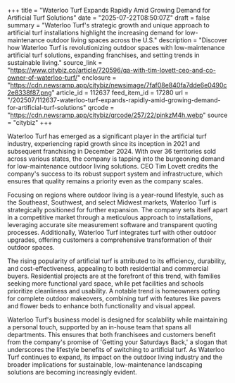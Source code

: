 +++
title = "Waterloo Turf Expands Rapidly Amid Growing Demand for Artificial Turf Solutions"
date = "2025-07-22T08:50:07Z"
draft = false
summary = "Waterloo Turf's strategic growth and unique approach to artificial turf installations highlight the increasing demand for low-maintenance outdoor living spaces across the U.S."
description = "Discover how Waterloo Turf is revolutionizing outdoor spaces with low-maintenance artificial turf solutions, expanding franchises, and setting trends in sustainable living."
source_link = "https://www.citybiz.co/article/720596/qa-with-tim-lovett-ceo-and-co-owner-of-waterloo-turf/"
enclosure = "https://cdn.newsramp.app/citybiz/newsimage/7faf08e840fa7dde6e0490c2e8338f87.png"
article_id = 112637
feed_item_id = 17280
url = "/202507/112637-waterloo-turf-expands-rapidly-amid-growing-demand-for-artificial-turf-solutions"
qrcode = "https://cdn.newsramp.app/citybiz/qrcode/257/22/pinkzM4h.webp"
source = "citybiz"
+++

<p>Waterloo Turf has emerged as a significant player in the artificial turf industry, experiencing rapid growth since its inception in 2021 and subsequent franchising in December 2024. With over 36 territories sold across various states, the company is tapping into the burgeoning demand for low-maintenance outdoor living solutions. CEO Tim Lovett credits the company's success to its robust support system and infrastructure, which ensures that quality remains a priority even as the company scales.</p><p>Focusing on regions where outdoor living is a year-round lifestyle, such as the Southeast, Southwest, and select Midwest markets, Waterloo Turf is strategically positioned for further expansion. The company sets itself apart in a competitive market through a meticulous approach to installations, leveraging accurate site measurement software and transparent quoting processes. Additionally, Waterloo Turf integrates turf with other outdoor upgrades, offering customers a comprehensive transformation of their outdoor spaces.</p><p>The rising popularity of artificial turf is attributed to its efficiency, durability, and cost-effectiveness, appealing to both residential and commercial buyers. Residential projects are at the forefront of this trend, with families seeking more functional yard space, while pet facilities and schools prioritize cleanliness and usability. A notable trend is homeowners opting for complete outdoor makeovers, combining turf with features like pavers and flower beds to enhance both functionality and visual appeal.</p><p>Waterloo Turf's business model is designed for scalability while maintaining a personal touch, supported by an in-house team that spans all departments. This ensures that both franchisees and customers benefit from the company's promise of 'Getting your Saturdays Back,' a slogan that underscores the lifestyle benefits of switching to artificial turf. As Waterloo Turf continues to expand, its impact on the outdoor living industry and the broader implications for sustainable, low-maintenance landscaping solutions are becoming increasingly evident.</p>